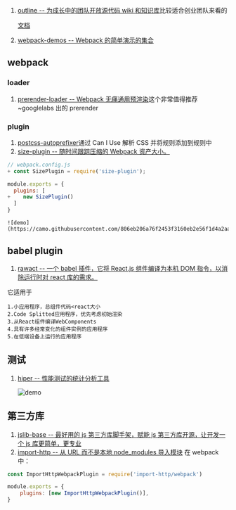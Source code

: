 1. [outline -- 为成长中的团队开放源代码 wiki 和知识库](https://github.com/outline/outline)比较适合创业团队来看的

    [文档](https://www.getoutline.com/developers)

2. [webpack-demos -- Webpack 的简单演示的集合](https://github.com/ruanyf/webpack-demos)

## webpack

### loader

1. [prerender-loader -- Webpack 无痛通用预渲染](https://github.com/GoogleChromeLabs/prerender-loader)这个非常值得推荐~googlelabs 出的 prerender

### plugin

1. [postcss-autoprefixer](https://github.com/postcss/autoprefixer)通过 Can I Use 解析 CSS 并将规则添加到规则中
2. [size-plugin -- 随时间跟踪压缩的 Webpack 资产大小。](https://github.com/GoogleChromeLabs/size-plugin)

```js
// webpack.config.js
+ const SizePlugin = require('size-plugin');

module.exports = {
  plugins: [
+    new SizePlugin()
  ]
}
```

    ![demo](https://camo.githubusercontent.com/806eb206a76f2453f3160eb2e56f1d4a2aaa589f/68747470733a2f2f692e696d6775722e636f6d2f33625742724a6d2e706e67)

## babel plugin

1. [rawact -- 一个 babel 插件，它将 React.js 组件编译为本机 DOM 指令，以消除运行时对 react 库的需求。](https://github.com/sokra/rawact)

它适用于

```
1.小应用程序，总组件代码<react大小
2.Code Splitted应用程序，优先考虑初始渲染
3.从React组件编译WebComponents
4.具有许多经常变化的组件实例的应用程序
5.在低端设备上运行的应用程序
```

## 测试

1. [hiper -- 性能测试的统计分析工具](https://github.com/pod4g/hiper)

    ![demo](https://camo.githubusercontent.com/247e9ab7a110bfa09c5133f7503f967995b5411d/687474703a2f2f377874396e382e636f6d322e7a302e676c622e636c6f7564646e2e636f6d2f6869706572392e706e67)

## 第三方库

1. [jslib-base -- 最好用的 js 第三方库脚手架，赋能 js 第三方库开源，让开发一个 js 库更简单，更专业](https://github.com/yanhaijing/jslib-base)
2. [import-http -- 从 URL 而不是本地 node_modules 导入模块](https://github.com/egoist/import-http)
   在 webpack 中：

```js
const ImportHttpWebpackPlugin = require('import-http/webpack')

module.exports = {
    plugins: [new ImportHttpWebpackPlugin()],
}
```
